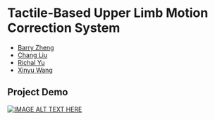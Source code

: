 # Tactile-Based Upper Limb Motion Correction System

- [Barry Zheng](https://github.com/wxzheng25)
- [Chang Liu](https://github.com/fluencycy)
- [Richal Yu](https://github.com/Richal13Yu)
- [Xinyu Wang](https://github.com/wxy02111)

## Project Demo

[![IMAGE ALT TEXT HERE](https://img.youtube.com/vi/wX_SBOqtOxI/0.jpg)](https://www.youtube.com/watch?v=wX_SBOqtOxI)


